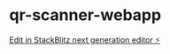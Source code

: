 # qr-scanner-webapp

[Edit in StackBlitz next generation editor ⚡️](https://stackblitz.com/~/github.com/hannes-sistemica/qr-scanner-webapp)